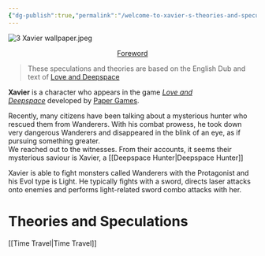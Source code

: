 ```yaml
---
{"dg-publish":true,"permalink":"/welcome-to-xavier-s-theories-and-speculations-database/","tags":["gardenEntry"]}
---
```



![3 Xavier wallpaper.jpeg](/img/user/3%20Xavier%20wallpaper.jpeg)

<center><u>Foreword</u></center>

>These speculations and theories are based on the English Dub and text of [Love and Deepspace](https://loveanddeepspace.infoldgames.com/en-EN/home)


**Xavier** is a character who appears in the game _[Love and Deepspace](https://loveanddeepspace.fandom.com/wiki/Love_and_Deepspace "Love and Deepspace")_ developed by [Paper Games](https://www.papegames.com/en/home).

Recently, many citizens have been talking about a mysterious hunter who rescued them from Wanderers. With his combat prowess, he took down very dangerous Wanderers and disappeared in the blink of an eye, as if pursuing something greater.   
We reached out to the witnesses. From their accounts, it seems their mysterious saviour is Xavier, a [[Deepspace Hunter\|Deepspace Hunter]]

Xavier is able to fight monsters called Wanderers with the Protagonist and his Evol type is Light. He typically fights with a sword, directs laser attacks onto enemies and performs light-related sword combo attacks with her.


# Theories and Speculations

[[Time Travel\|Time Travel]]

